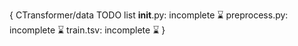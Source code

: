 {
    CTransformer/data TODO list
    __init__.py: incomplete ⌛
    preprocess.py: incomplete ⌛
    train.tsv: incomplete ⌛
}